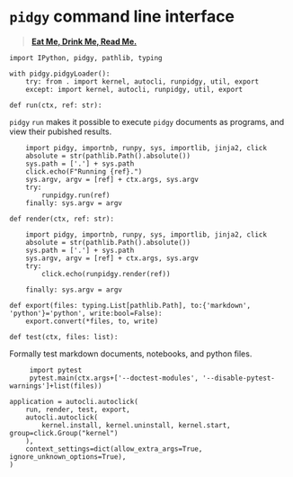 # `pidgy` command line interface

> [**Eat Me, Drink Me, Read Me.**][readme history]

    import IPython, pidgy, pathlib, typing

    with pidgy.pidgyLoader():
        try: from . import kernel, autocli, runpidgy, util, export
        except: import kernel, autocli, runpidgy, util, export

<!--excerpt-->

<!---->

    def run(ctx, ref: str):

`pidgy` `run` makes it possible to execute `pidgy` documents as programs, and
view their pubished results.

        import pidgy, importnb, runpy, sys, importlib, jinja2, click
        absolute = str(pathlib.Path().absolute())
        sys.path = ['.'] + sys.path
        click.echo(F"Running {ref}.")
        sys.argv, argv = [ref] + ctx.args, sys.argv
        try:
            runpidgy.run(ref)
        finally: sys.argv = argv

    def render(ctx, ref: str):

        import pidgy, importnb, runpy, sys, importlib, jinja2, click
        absolute = str(pathlib.Path().absolute())
        sys.path = ['.'] + sys.path
        sys.argv, argv = [ref] + ctx.args, sys.argv
        try:
            click.echo(runpidgy.render(ref))

        finally: sys.argv = argv

    def export(files: typing.List[pathlib.Path], to:{'markdown', 'python'}='python', write:bool=False):
        export.convert(*files, to, write)

<!---->

    def test(ctx, files: list):

Formally test markdown documents, notebooks, and python files.

         import pytest
         pytest.main(ctx.args+['--doctest-modules', '--disable-pytest-warnings']+list(files))

<!---->

    application = autocli.autoclick(
        run, render, test, export,
        autocli.autoclick(
            kernel.install, kernel.uninstall, kernel.start, group=click.Group("kernel")
        ),
        context_settings=dict(allow_extra_args=True, ignore_unknown_options=True),
    )

[art of the readme]: https://github.com/noffle/art-of-readme
[readme history]: https://medium.com/@NSomar/readme-md-history-and-components-a365aff07f10
